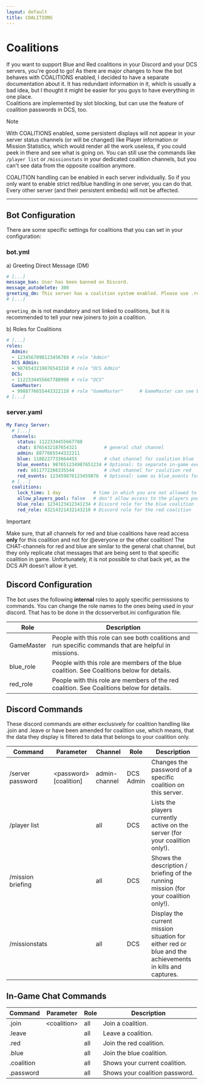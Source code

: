 ```yaml
---
layout: default
title: COALITIONS
---
```


# Coalitions
If you want to support Blue and Red coalitions in your Discord and your DCS servers, you're good to go!
As there are major changes to how the bot behaves with COALITIONS enabled, I decided to have a separate documentation 
about it. It has redundant information in it, which is usually a bad idea, but I thought it might be easier for you
guys to have everything in one place.<br/>
Coalitions are implemented by slot blocking, but can use the feature of coalition passwords in DCS, too.

> [!NOTE]
> With COALITIONS enabled, some persistent displays will not appear in your server status channels (or will be changed)
> like Player information or Mission Statistics, which would render all the work useless, if you could peek in there and 
> see what is going on. You can still use the commands like `/player list` or `/missionstats` in your dedicated coalition 
> channels, but you can't see data from the opposite coalition anymore.

COALITION handling can be enabled in each server individually. So if you only want to enable strict red/blue 
handling in one server, you can do that. Every other server (and their persistent embeds) will not be affected.  

---
## Bot Configuration
There are some specific settings for coalitions that you can set in your configuration:

### bot.yml
a) Greeting Direct Message (DM)
```yaml
# [...]
message_ban: User has been banned on Discord.
message_autodelete: 300
greeting_dm: This server has a coalition system enabled. Please use .red or .blue in the in-game chat to join a coalition.  
# [...]
```
`greeting_dm` is not mandatory and not linked to coalitions, but it is recommended to tell your new joiners to join a
coalition.

b) Roles for Coalitions
```yaml
# [...]
roles:
  Admin:
  - 1234567890123456789 # role "Admin"
  DCS Admin:
  - 9876543219876543210 # role "DCS Admin"
  DCS:
  - 1122334455667788990 # role "DCS"
  GameMaster:
  - 9988776655443322110 # role "GameMaster"      # GameMaster can see both sides, red and blue and fire specific commands to change the mission situation
# [...]
```

### server.yaml
```yaml
My Fancy Server:
  # [...]
  channels:
    status: 1122334455667788
    chat: 8765432187654321          # general chat channel
    admin: 8877665544332211
    blue: 1188227733664455          # chat channel for coalition blue
    blue_events: 987651234987651234 # Optional: to separate in-game event from chat messages (default: take blue instead).
    red: 8811772266335544           # chat channel for coalition red
    red_events: 123459876123459876  # Optional: same as blue_events for red.
  # [...]
  coalitions:
    lock_time: 1 day            # time in which you are not allowed to move to the opposite coalition after leaving one coalition
    allow_players_pool: false   # don't allow access to the players pool
    blue_role: 1234123412341234 # Discord role for the blue coalition
    red_role: 43214321432143210 # Discord role for the red coalition
```
> [!IMPORTANT]
> Make sure, that all channels for red and blue coalitions have read access **only** for this coalition and not for 
> @everyone or the other coalition! The CHAT-channels for red and blue are similar to the general chat channel, 
> but they only replicate chat messages that are being sent to that specific coalition in game.
> Unfortunately, it is not possible to chat back yet, as the DCS API doesn't allow it yet.

## Discord Configuration
The bot uses the following **internal** roles to apply specific permissions to commands.
You can change the role names to the ones being used in your discord. That has to be done in the dcsserverbot.ini 
configuration file.

| Role       | Description                                                                                                                                         |
|------------|-----------------------------------------------------------------------------------------------------------------------------------------------------|
| GameMaster | People with this role can see both coalitions and run specific commands that are helpful in missions.                                               |
| blue_role  | People with this role are members of the blue coalition. See Coalitions below for details.                                                          |
| red_role   | People with this role are members of the red coalition. See Coalitions below for details.                                                           |

## Discord Commands
These discord commands are either exclusively for coalition handling like .join and .leave or have been amended for 
coalition use, which means, that the data they display is filtered to data that belongs to your coalition only.

| Command           | Parameter                | Channel       | Role                   | Description                                                                                               |
|-------------------|--------------------------|---------------|------------------------|-----------------------------------------------------------------------------------------------------------|
| /server password  | \<password\> [coalition] | admin-channel | DCS Admin              | Changes the password of a specific coalition on this server.                                              |
| /player list      |                          | all           | DCS                    | Lists the players currently active on the server (for your coalition only!).                              |
| /mission briefing |                          | all           | DCS                    | Shows the description / briefing of the running mission (for your coalition only!).                       |
| /missionstats     |                          | all           | DCS                    | Display the current mission situation for either red or blue and the achievements in kills and captures.  |

## In-Game Chat Commands

| Command    | Parameter      | Role | Description                    |
|------------|----------------|------|--------------------------------|
| .join      | \<coalition\>  | all  | Join a coalition.              |
| .leave     |                | all  | Leave a coalition.             |
| .red       |                | all  | Join the red coalition.        |
| .blue      |                | all  | Join the blue coalition.       |
| .coalition |                | all  | Shows your current coalition.  |
| .password  |                | all  | Shows your coalition password. |
